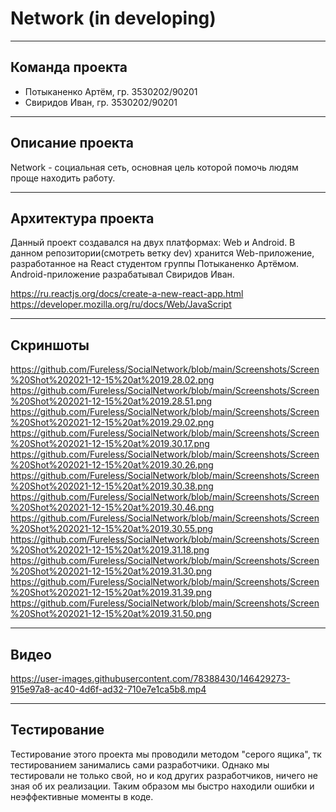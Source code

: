 # Network (in developing)
***
## Команда проекта
* Потыканенко Артём, гр. 3530202/90201
* Свиридов Иван, гр. 3530202/90201
***

## Описание проекта
Network - социальная сеть, основная цель которой помочь людям проще находить работу.
***

## Архитектура проекта
Данный проект создавался на двух платформах: Web и Android.
В данном репозитории(cмотреть ветку dev) хранится Web-приложение, разработанное на React студентом группы Потыканенко Артёмом.
Android-приложение разрабатывал Свиридов Иван.

https://ru.reactjs.org/docs/create-a-new-react-app.html
https://developer.mozilla.org/ru/docs/Web/JavaScript
***

## Скриншоты
https://github.com/Fureless/SocialNetwork/blob/main/Screenshots/Screen%20Shot%202021-12-15%20at%2019.28.02.png
https://github.com/Fureless/SocialNetwork/blob/main/Screenshots/Screen%20Shot%202021-12-15%20at%2019.28.51.png
https://github.com/Fureless/SocialNetwork/blob/main/Screenshots/Screen%20Shot%202021-12-15%20at%2019.29.02.png
https://github.com/Fureless/SocialNetwork/blob/main/Screenshots/Screen%20Shot%202021-12-15%20at%2019.30.17.png
https://github.com/Fureless/SocialNetwork/blob/main/Screenshots/Screen%20Shot%202021-12-15%20at%2019.30.26.png
https://github.com/Fureless/SocialNetwork/blob/main/Screenshots/Screen%20Shot%202021-12-15%20at%2019.30.38.png
https://github.com/Fureless/SocialNetwork/blob/main/Screenshots/Screen%20Shot%202021-12-15%20at%2019.30.46.png
https://github.com/Fureless/SocialNetwork/blob/main/Screenshots/Screen%20Shot%202021-12-15%20at%2019.30.55.png
https://github.com/Fureless/SocialNetwork/blob/main/Screenshots/Screen%20Shot%202021-12-15%20at%2019.31.18.png
https://github.com/Fureless/SocialNetwork/blob/main/Screenshots/Screen%20Shot%202021-12-15%20at%2019.31.30.png
https://github.com/Fureless/SocialNetwork/blob/main/Screenshots/Screen%20Shot%202021-12-15%20at%2019.31.39.png
https://github.com/Fureless/SocialNetwork/blob/main/Screenshots/Screen%20Shot%202021-12-15%20at%2019.31.50.png
***

## Видео
https://user-images.githubusercontent.com/78388430/146429273-915e97a8-ac40-4d6f-ad32-710e7e1ca5b8.mp4
***

## Тестирование
Тестирование этого проекта мы проводили методом "серого ящика", тк тестированием занимались сами разработчики. Однако мы тестировали не только свой, но и код других разработчиков, ничего не зная об их реализации. Таким образом мы быстро находили ошибки и неэффективные моменты в коде.
